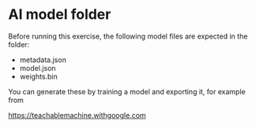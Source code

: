 # AI model folder

Before running this exercise, the following model files are expected in the folder:
- metadata.json
- model.json
- weights.bin

You can generate these by training a model and exporting it, for example from

https://teachablemachine.withgoogle.com
